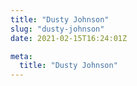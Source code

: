 ```yaml
---
title: "Dusty Johnson"
slug: "dusty-johnson"
date: 2021-02-15T16:24:01Z

meta:
  title: "Dusty Johnson"
---
```


